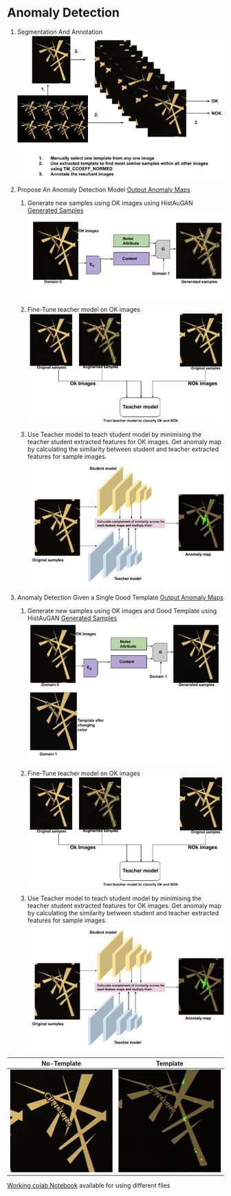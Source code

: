 # Anomaly Detection

1. Segmentation And Annotation
![alt text](data/1-1.png)

2. Propose An Anomaly Detection Model
[Output Anomaly Maps](https://drive.google.com/drive/folders/1Q6xTlgtAseS8PYk3Mc4VIpS7Wt-E757J?usp=sharing)

    1. Generate new samples using OK images using HistAuGAN
[Generated Samples](https://drive.google.com/drive/folders/1VJfZKvlc-h2P9r0uLWA34kFx21atnXcA?usp=sharing)
    ![alt text](data/2-0.png)
    
    2. Fine-Tune teacher model on OK images
    ![alt text](data/2-1.png)
    
    3. Use Teacher model to teach student model by minimising the teacher student extracted features for OK images. Get anomaly map by        calculating the similarity between student and teacher extracted features for sample images.
    ![alt text](data/2-2.png)

3. Anomaly Detection Given a Single Good Template
[Output Anomaly Maps](https://drive.google.com/drive/folders/18FoeMpwZ98pnrnw44jxtWnmPgg3wd6rG?usp=sharing )
    
    1. Generate new samples using OK images and Good Template using HistAuGAN 
[Generated Samples](https://drive.google.com/drive/folders/1VJfZKvlc-h2P9r0uLWA34kFx21atnXcA?usp=sharing)
    ![alt text](data/3-0.png)
    
    2. Fine-Tune teacher model on OK images
    ![alt text](data/2-1.png)
    
    3. Use Teacher model to teach student model by minimising the teacher student extracted features for OK images. Get anomaly map by        calculating the similarity between student and teacher extracted features for sample images.
    ![alt text](data/2-2.png)


No-Template|Template
 --- | ---
![alt text](data/scratch_1_1.png) | ![alt text](data/scratch_2_1.png)

[Working colab Notebook](https://github.com/TapasKumarDutta1/anomaly-detection/blob/main/Working_Demo_anomaly_detection.ipynb) available for using different files 
